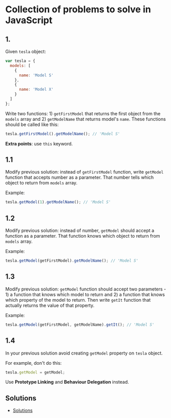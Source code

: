 # Collection of problems to solve in JavaScript

## 1.

Given `tesla` object:

```js
var tesla = {
  models: [
    {
      name: 'Model S'
    },
    {
      name: 'Model X'
    }
  ]
};
```

Write two functions: 1) `getFirstModel` that returns the first object from the `models` array and 2) `getModelName` that returns model's `name`. These functions should be called like this:

```js
tesla.getFirstModel().getModelName(); // 'Model S'
```

__Extra points__: use `this` keyword.

## 1.1

Modify previous solution: instead of `getFirstModel` function, write `getModel` function that accepts number as a parameter. That number tells which object to return from `models` array.

Example:

```js
tesla.getModel(1).getModelName(); // 'Model S'
```

## 1.2

Modify previous solution: instead of number, `getModel` should accept a function as a parameter. That function knows which object to return from `models` array.

Example:

```js
tesla.getModel(getFirstModel).getModelName(); // 'Model S'
```

## 1.3

Modify previous solution: `getModel` function should accept two parameters - 1) a function that knows which model to return and 2) a function that knows which property of the model to return. Then write `getIt` function that actually returns the value of that property.

Example:

```js
tesla.getModel(getFirstModel, getModelName).getIt(); // 'Model S'
```

## 1.4

In your previous solution avoid creating `getModel` property on `tesla` object.

For example, don't do this:

```js
tesla.getModel = getModel;
```

Use __Prototype Linking__ and __Behaviour Delegation__ instead.

## Solutions

+ [Solutions](solutions.md)
